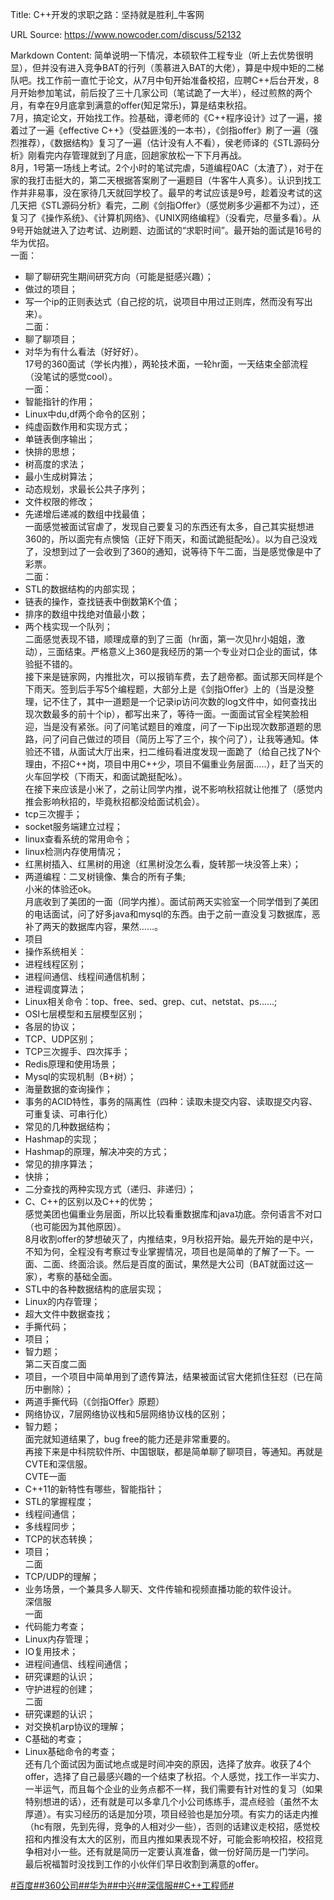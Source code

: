 Title: C++开发的求职之路：坚持就是胜利_牛客网

URL Source: https://www.nowcoder.com/discuss/52132

Markdown Content:
简单说明一下情况，本硕软件工程专业（听上去优势很明显），但并没有进入竞争BAT的行列（羡慕进入BAT的大佬），算是中规中矩的二梯队吧。找工作前一直忙于论文，从7月中旬开始准备校招，应聘C++后台开发，8月开始参加笔试，前后投了三十几家公司（笔试跪了一大半），经过煎熬的两个月，有幸在9月底拿到满意的offer(知足常乐)，算是结束秋招。  
7月，搞定论文，开始找工作。捡基础，谭老师的《C++程序设计》过了一遍，接着过了一遍《effective C++》（受益匪浅的一本书），《剑指offer》刷了一遍（强烈推荐），《数据结构》复习了一遍（估计没有人不看），侯老师译的《STL源码分析》刚看完内存管理就到了月底，回趟家放松一下下月再战。  
8月，1号第一场线上考试。2个小时的笔试完虐，5道编程0AC（太渣了），对于在家的我打击挺大的，第二天根据答案刷了一遍题目（牛客牛人真多）。认识到找工作并非易事，没在家待几天就回学校了。最早的考试应该是9号，趁着没考试的这几天把《STL源码分析》看完，二刷《剑指Offer》（感觉刷多少遍都不为过），还复习了《操作系统》、《计算机网络》、《UNIX网络编程》（没看完，尽量多看）。从9号开始就进入了边考试、边刷题、边面试的“求职时间”。最开始的面试是16号的华为优招。  
一面：  
- 聊了聊研究生期间研究方向（可能是挺感兴趣）；  
- 做过的项目；  
- 写一个ip的正则表达式（自己挖的坑，说项目中用过正则库，然而没有写出来）。  
二面：  
- 聊了聊项目；  
- 对华为有什么看法（好好好）。  
17号的360面试（学长内推），两轮技术面，一轮hr面，一天结束全部流程（没笔试的感觉cool）。  
一面：  
- 智能指针的作用；  
- Linux中du,df两个命令的区别；  
- 纯虚函数作用和实现方式；  
- 单链表倒序输出；  
- 快排的思想；  
- 树高度的求法；  
- 最小生成树算法；  
- 动态规划，求最长公共子序列；  
- 文件权限的修改；  
- 先递增后递减的数组中找最值；  
一面感觉被面试官虐了，发现自己要复习的东西还有太多，自己其实挺想进360的，所以面完有点懊恼（正好下雨天，和面试跪挺配吆）。以为自己没戏了，没想到过了一会收到了360的通知，说等待下午二面，当是感觉像是中了彩票。  
二面：  
- STL的数据结构的内部实现；  
- 链表的操作，查找链表中倒数第K个值；  
- 排序的数组中找绝对值最小数；  
- 两个栈实现一个队列；  
二面感觉表现不错，顺理成章的到了三面（hr面，第一次见hr小姐姐，激动），三面结束。严格意义上360是我经历的第一个专业对口企业的面试，体验挺不错的。  
接下来是链家网，内推批次，可以报销车费，去了趟帝都。面试那天同样是个下雨天。签到后手写5个编程题，大部分上是《剑指Offer》上的（当是没整理，记不住了，其中一道题是一个记录ip访问次数的log文件中，如何查找出现次数最多的前十个ip），都写出来了，等待一面。一面面试官全程笑脸相迎，当是没有紧张。问了问笔试题目的难度，问了一下ip出现次数那道题的思路，问了问自己做过的项目（简历上写了三个，挨个问了），让我等通知。体验还不错，从面试大厅出来，扫二维码看进度发现一面跪了（给自己找了N个理由，不招C++岗，项目中用C++少，项目不偏重业务层面…..），赶了当天的火车回学校（下雨天，和面试跪挺配吆）。  
在接下来应该是小米了，之前让同学内推，说不影响秋招就让他推了（感觉内推会影响秋招的，毕竟秋招都没给面试机会）。  
- tcp三次握手；  
- socket服务端建立过程；  
- linux查看系统的常用命令；  
- linux检测内存使用情况；  
- 红黑树插入、红黑树的用途（红黑树没怎么看，旋转那一块没答上来）；  
- 两道编程：二叉树镜像、集合的所有子集;  
小米的体验还ok。  
月底收到了美团的一面（同学内推）。面试前两天实验室一个同学借到了美团的电话面试，问了好多java和mysql的东西。由于之前一直没复习数据库，恶补了两天的数据库内容，果然……。  
- 项目  
- 操作系统相关：  
- 进程线程区别；  
- 进程间通信、线程间通信机制；  
- 进程调度算法；  
- Linux相关命令：top、free、sed、grep、cut、netstat、ps……;  
- OSI七层模型和五层模型区别；  
- 各层的协议；  
- TCP、UDP区别；  
- TCP三次握手、四次挥手；  
- Redis原理和使用场景；  
- Mysql的实现机制（B+树）；  
- 海量数据的查询操作；  
- 事务的ACID特性，事务的隔离性（四种：读取未提交内容、读取提交内容、可重复读、可串行化）  
- 常见的几种数据结构；  
- Hashmap的实现；  
- Hashmap的原理，解决冲突的方式；  
- 常见的排序算法；  
- 快排；  
- 二分查找的两种实现方式（递归、非递归）；  
- C、C++的区别以及C++的优势；  
感觉美团也偏重业务层面，所以比较看重数据库和java功底。奈何语言不对口（也可能因为其他原因）。  
8月收割offer的梦想破灭了，内推结束，9月秋招开始。最先开始的是中兴，不知为何，全程没有考察过专业掌握情况，项目也是简单的了解了一下。一面、二面、终面洽谈。然后是百度的面试，果然是大公司（BAT就面过这一家），考察的基础全面。  
- STL中的各种数据结构的底层实现；  
- Linux的内存管理；  
- 超大文件中数据查找；  
- 手撕代码；  
- 项目；  
- 智力题；  
第二天百度二面  
- 项目，一个项目中简单用到了遗传算法，结果被面试官大佬抓住狂怼（已在简历中删除）；  
- 两道手撕代码（《剑指Offer》原题）  
- 网络协议，7层网络协议栈和5层网络协议栈的区别；  
- 智力题；  
面完就知道结果了，bug free的能力还是非常重要的。  
再接下来是中科院软件所、中国银联，都是简单聊了聊项目，等通知。再就是CVTE和深信服。  
CVTE一面  
- C++11的新特性有哪些，智能指针；  
- STL的掌握程度；  
- 线程间通信；  
- 多线程同步；  
- TCP的状态转换；  
- 项目；  
二面  
- TCP/UDP的理解；  
- 业务场景，一个兼具多人聊天、文件传输和视频直播功能的软件设计。  
深信服  
一面  
- 代码能力考查；  
- Linux内存管理；  
- IO复用技术；  
- 进程间通信、线程间通信；  
- 研究课题的认识；  
- 守护进程的创建；  
二面  
- 研究课题的认识；  
- 对交换机arp协议的理解；  
- C基础的考查；  
- Linux基础命令的考查；  
还有几个面试因为面试地点或是时间冲突的原因，选择了放弃。收获了4个offer，选择了自己最感兴趣的一个结束了秋招。个人感觉，找工作一半实力、一半运气，而且每个企业的业务点都不一样，我们需要有针对性的复习（如果特别想进的话），还有就是可以多拿几个小公司练练手，混点经验（虽然不太厚道）。有实习经历的话是加分项，项目经验也是加分项。有实力的话走内推（hc有限，先到先得，竞争的人相对少一些），否则的话建议走校招，感觉校招和内推没有太大的区别，而且内推如果表现不好，可能会影响校招，校招竞争相对小一些。还有就是简历一定要认真准备，做一份好简历是一门学问。  
最后祝福暂时没找到工作的小伙伴们早日收割到满意的offer。

[#百度#](https://www.nowcoder.com/enterprise/139/discussion)[#360公司#](https://www.nowcoder.com/enterprise/157/discussion)[#华为#](https://www.nowcoder.com/enterprise/239/discussion)[#中兴#](https://www.nowcoder.com/enterprise/664/discussion)[#深信服#](https://www.nowcoder.com/enterprise/711/discussion)[#C++工程师#](https://www.nowcoder.com/creation/subject/7dffb8ddff5d4a289373718809956c08)
